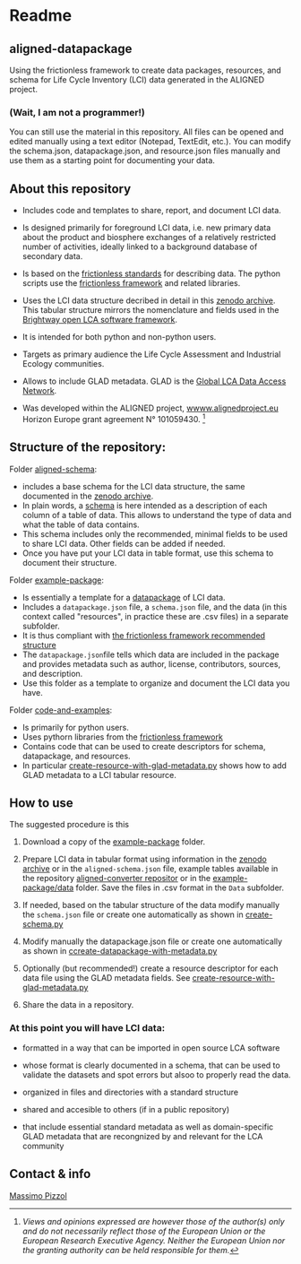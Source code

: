 # Readme

## aligned-datapackage

Using the frictionless framework to create data packages, resources, and schema for Life Cycle Inventory (LCI) data generated in the ALIGNED project.



### (Wait, I am not a programmer!)

You can still use the material in this repository. All files can be opened and edited manually using a text editor (Notepad, TextEdit, etc.). You can modify the schema.json, datapackage.json, and resource.json files manually and use them as a starting point for documenting your data.

## About this repository


- Includes code and templates to share, report, and document LCI data. 

- Is designed primarily for foreground LCI data, i.e. new primary data about the product and biosphere exchanges of a relatively restricted number of activities, ideally linked to a background database of secondary data. 

- Is based on the [frictionless standards](https://specs.frictionlessdata.io/) for describing data. The python scripts use the [frictionless framework](https://framework.frictionlessdata.io/) and related libraries.

- Uses the LCI data structure decribed in detail in this [zenodo archive](). This tabular structure mirrors the nomenclature and fields used in the [Brightway open LCA software framework](https://docs.brightway.dev/en/latest/).

- It is intended for both python and non-python users.

- Targets as primary audience the Life Cycle Assessment and Industrial Ecology communities. 

- Allows to include GLAD metadata. GLAD is the [Global LCA Data Access Network](https://www.globallcadataaccess.org/).


- Was developed within the ALIGNED project, [wwww.alignedproject.eu](wwww.alignedproject.eu) Horizon Europe grant agreement N° 101059430. [^1]


 ## Structure of the repository:


Folder [aligned-schema](https://github.com/massimopizzol/aligned-datapackage/tree/main/aligned-schema): 

- includes a base schema for the LCI data structure, the same documented in the [zenodo archive]().
-  In plain words, a [schema](https://specs.frictionlessdata.io/table-schema/#concepts) is here intended as a description of each column of a table of data. This allows to understand the type of data and what the table of data contains. 
-  This schema includes only the recommended, minimal fields to be used to share LCI data. Other fields can be added if needed.
-  Once you have put your LCI data in table format, use this schema to document their structure.

Folder [example-package](https://github.com/massimopizzol/aligned-datapackage/tree/main/example-package):

- Is essentially a template for a [datapackage](https://specs.frictionlessdata.io/data-package/#language) of LCI data.
- Includes a ```datapackage.json``` file, a ```schema.json``` file, and the data (in this context called "resources", in practice these are .csv files) in a separate subfolder. 
- It is thus compliant with [the frictionless framework recommended structure](https://specs.frictionlessdata.io/data-package/#illustrative-structure)
- The ```datapackage.json```file tells which data are included in the package and provides metadata such as author, license, contributors, sources, and description.
- Use this folder as a template to organize and document the LCI data you have.


Folder [code-and-examples](https://github.com/massimopizzol/aligned-datapackage/tree/main/code-and-examples):

- Is primarily for python users. 
- Uses pythorn libraries from the [frictionless framework](https://framework.frictionlessdata.io/) 
- Contains code that can be used to create descriptors for schema, datapackage, and resources.
- In particular [create-resource-with-glad-metadata.py](https://github.com/massimopizzol/aligned-datapackage/blob/main/code-and-examples/create-resource-with-glad-metadata.py) shows how to add GLAD metadata to a LCI tabular resource.

## How to use

The suggested procedure is this

1. Download a copy of the [example-package](https://github.com/massimopizzol/aligned-datapackage/tree/main/example-package) folder. 

2. Prepare LCI data in tabular format using information in the [zenodo archive]() or in the ```aligned-schema.json``` file, example tables available in the repository [aligned-converter repositor](link) or in the [example-package/data](https://github.com/massimopizzol/aligned-datapackage/tree/main/example-package/data) folder. Save the files in .csv format in the ```Data``` subfolder.

4. If needed, based on the tabular structure of the data modify manually the ```schema.json``` file or create one automatically as shown in [create-schema.py](https://github.com/massimopizzol/aligned-datapackage/blob/main/code-and-examples/create-schema.py)

5. Modify manually the datapackage.json file or create one automatically as shown in [ccreate-datapackage-with-metadata.py](https://github.com/massimopizzol/aligned-datapackage/blob/main/code-and-examples/create-datapackage-with-metadata.py)

6. Optionally (but recommended!) create a resource descriptor for each data file using the GLAD metadata fields. See [create-resource-with-glad-metadata.py](https://github.com/massimopizzol/aligned-datapackage/blob/main/code-and-examples/create-resource-with-glad-metadata.py)

7. Share the data in a repository.


### At this point you will have LCI data:

- formatted in a way that can be imported in open source LCA software 

- whose format is clearly documented in a schema, that can be used to validate the datasets and spot errors but alsoo to properly read the data.

- organized in files and directories with a standard structure

- shared and accesible to others (if in a public repository)

- that include essential standard metadata as well as domain-specific GLAD metadata that are recongnized by and relevant for the LCA community


## Contact & info

[Massimo Pizzol](mailto:massimo@plan.aau.dk)


[^1]: _Views and opinions expressed are however those of the author(s) only and do not necessarily reflect those of the European Union or the European Research Executive Agency. Neither the European Union nor the granting authority can be held responsible for them._
